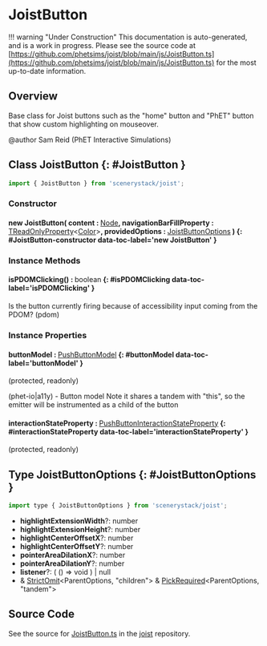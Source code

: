 # JoistButton

!!! warning "Under Construction"
    This documentation is auto-generated, and is a work in progress. Please see the source code at
    [https://github.com/phetsims/joist/blob/main/js/JoistButton.ts](https://github.com/phetsims/joist/blob/main/js/JoistButton.ts) for the most up-to-date information.

## Overview

Base class for Joist buttons such as the "home" button and "PhET" button that show custom highlighting on mouseover.

@author Sam Reid (PhET Interactive Simulations)

## Class JoistButton {: #JoistButton }


```js
import { JoistButton } from 'scenerystack/joist';
```
### Constructor

#### new JoistButton( content : <span style="font-weight: 400;">[Node](../scenery/Node.md)</span>, navigationBarFillProperty : <span style="font-weight: 400;">[TReadOnlyProperty](../axon/TReadOnlyProperty.md)&lt;[Color](../scenery/Color.md)&gt;</span>, providedOptions : <span style="font-weight: 400;">[JoistButtonOptions](../joist/JoistButton.md#JoistButtonOptions)</span> ) {: #JoistButton-constructor data-toc-label='new JoistButton' }

### Instance Methods

#### isPDOMClicking() : <span style="font-weight: 400;"><span style="color: hsla(calc(var(--md-hue) + 180deg),80%,40%,1);">boolean</span></span> {: #isPDOMClicking data-toc-label='isPDOMClicking' }

Is the button currently firing because of accessibility input coming from the PDOM?
(pdom)

### Instance Properties

#### buttonModel : <span style="font-weight: 400;">[PushButtonModel](../sun/PushButtonModel.md)</span> {: #buttonModel data-toc-label='buttonModel' }

(protected, readonly)

(phet-io|a11y) - Button model
Note it shares a tandem with "this", so the emitter will be instrumented as a child of the button

#### interactionStateProperty : <span style="font-weight: 400;">[PushButtonInteractionStateProperty](../sun/PushButtonInteractionStateProperty.md)</span> {: #interactionStateProperty data-toc-label='interactionStateProperty' }

(protected, readonly)



## Type JoistButtonOptions {: #JoistButtonOptions }


```js
import type { JoistButtonOptions } from 'scenerystack/joist';
```


- **highlightExtensionWidth**?: <span style="color: hsla(calc(var(--md-hue) + 180deg),80%,40%,1);">number</span>
- **highlightExtensionHeight**?: <span style="color: hsla(calc(var(--md-hue) + 180deg),80%,40%,1);">number</span>
- **highlightCenterOffsetX**?: <span style="color: hsla(calc(var(--md-hue) + 180deg),80%,40%,1);">number</span>
- **highlightCenterOffsetY**?: <span style="color: hsla(calc(var(--md-hue) + 180deg),80%,40%,1);">number</span>
- **pointerAreaDilationX**?: <span style="color: hsla(calc(var(--md-hue) + 180deg),80%,40%,1);">number</span>
- **pointerAreaDilationY**?: <span style="color: hsla(calc(var(--md-hue) + 180deg),80%,40%,1);">number</span>
- **listener**?: ( () =&gt; <span style="color: hsla(calc(var(--md-hue) + 180deg),80%,40%,1);">void</span> ) | <span style="color: hsla(calc(var(--md-hue) + 180deg),80%,40%,1);">null</span>
- &amp; [StrictOmit](../phet-core/StrictOmit.md)&lt;ParentOptions, "children"&gt; &amp; [PickRequired](../phet-core/PickRequired.md)&lt;ParentOptions, "tandem"&gt;




## Source Code

See the source for [JoistButton.ts](https://github.com/phetsims/joist/blob/main/js/JoistButton.ts) in the [joist](https://github.com/phetsims/joist) repository.

